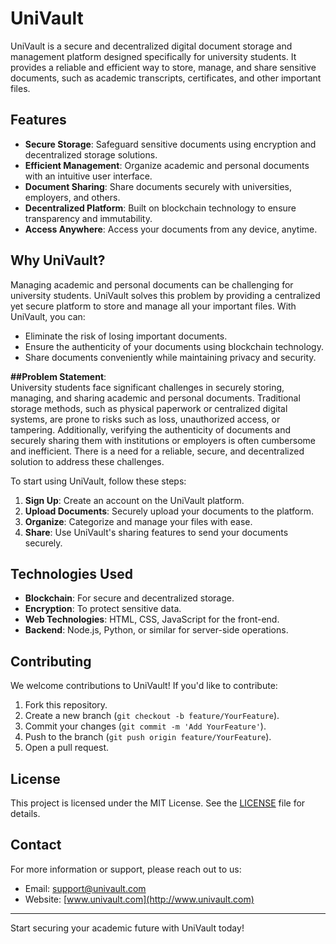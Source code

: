 # UniVault

UniVault is a secure and decentralized digital document storage and management platform designed specifically for university students. It provides a reliable and efficient way to store, manage, and share sensitive documents, such as academic transcripts, certificates, and other important files.

## Features

- **Secure Storage**: Safeguard sensitive documents using encryption and decentralized storage solutions.
- **Efficient Management**: Organize academic and personal documents with an intuitive user interface.
- **Document Sharing**: Share documents securely with universities, employers, and others.
- **Decentralized Platform**: Built on blockchain technology to ensure transparency and immutability.
- **Access Anywhere**: Access your documents from any device, anytime.

## Why UniVault?

Managing academic and personal documents can be challenging for university students. UniVault solves this problem by providing a centralized yet secure platform to store and manage all your important files. With UniVault, you can:

- Eliminate the risk of losing important documents.
- Ensure the authenticity of your documents using blockchain technology.
- Share documents conveniently while maintaining privacy and security.

**##Problem Statement**:  
University students face significant challenges in securely storing, managing, and sharing academic and personal documents. Traditional storage methods, such as physical paperwork or centralized digital systems, are prone to risks such as loss, unauthorized access, or tampering. Additionally, verifying the authenticity of documents and securely sharing them with institutions or employers is often cumbersome and inefficient. There is a need for a reliable, secure, and decentralized solution to address these challenges. 


To start using UniVault, follow these steps:

1. **Sign Up**: Create an account on the UniVault platform.
2. **Upload Documents**: Securely upload your documents to the platform.
3. **Organize**: Categorize and manage your files with ease.
4. **Share**: Use UniVault's sharing features to send your documents securely.

## Technologies Used

- **Blockchain**: For secure and decentralized storage.
- **Encryption**: To protect sensitive data.
- **Web Technologies**: HTML, CSS, JavaScript for the front-end.
- **Backend**: Node.js, Python, or similar for server-side operations.

## Contributing

We welcome contributions to UniVault! If you'd like to contribute:

1. Fork this repository.
2. Create a new branch (`git checkout -b feature/YourFeature`).
3. Commit your changes (`git commit -m 'Add YourFeature'`).
4. Push to the branch (`git push origin feature/YourFeature`).
5. Open a pull request.

## License

This project is licensed under the MIT License. See the [LICENSE](LICENSE) file for details.

## Contact

For more information or support, please reach out to us:

- Email: support@univault.com
- Website: [www.univault.com](http://www.univault.com)

---

Start securing your academic future with UniVault today!
